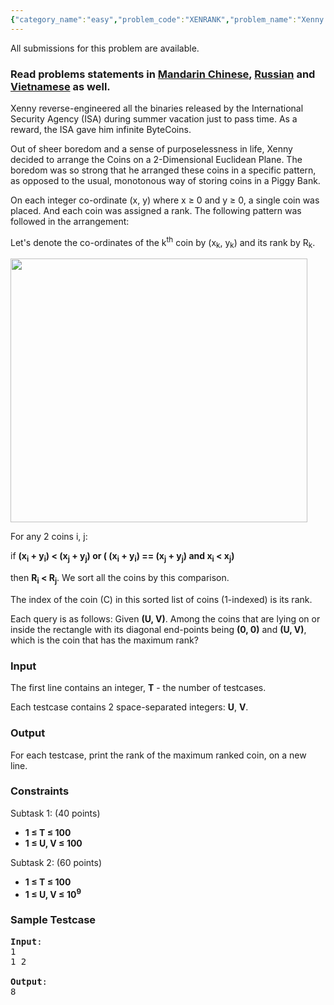 ```yaml
---
{"category_name":"easy","problem_code":"XENRANK","problem_name":"Xenny and Coin Rankings","languages_supported":{"0":"ADA","1":"ASM","2":"BASH","3":"BF","4":"C","5":"C99 strict","6":"CAML","7":"CLOJ","8":"CLPS","9":"CPP 4.3.2","10":"CPP 4.9.2","11":"CPP14","12":"CS2","13":"D","14":"ERL","15":"FORT","16":"FS","17":"GO","18":"HASK","19":"ICK","20":"ICON","21":"JAVA","22":"JS","23":"LISP clisp","24":"LISP sbcl","25":"LUA","26":"NEM","27":"NICE","28":"NODEJS","29":"PAS fpc","30":"PAS gpc","31":"PERL","32":"PERL6","33":"PHP","34":"PIKE","35":"PRLG","36":"PYPY","37":"PYTH","38":"PYTH 3.4","39":"RUBY","40":"SCALA","41":"SCM chicken","42":"SCM guile","43":"SCM qobi","44":"ST","45":"TCL","46":"TEXT","47":"WSPC"},"max_timelimit":1,"source_sizelimit":50000,"problem_author":"wittyceaser","problem_tester":null,"date_added":"14-05-2017","tags":{"0":"wittyceaser"},"time":{"view_start_date":1497259800,"submit_start_date":1497259800,"visible_start_date":1497259800,"end_date":1735669800},"layout":"problem"}
---
```

<span class="solution-visible-txt">All submissions for this problem are available.</span><h3>Read problems statements in <a target="_blank" 
href="http://www.codechef.com/download/translated/JUNE17/mandarin/XENRANK.pdf">Mandarin Chinese</a>, <a target="_blank" 
href="http://www.codechef.com/download/translated/JUNE17/russian/XENRANK.pdf">Russian</a> and <a target="_blank" 
href="http://www.codechef.com/download/translated/JUNE17/vietnamese/XENRANK.pdf">Vietnamese</a> as well.</h3>

<p>Xenny reverse-engineered all the binaries released by the International Security Agency (ISA)
during summer vacation just to pass time. As a reward, the ISA gave him infinite ByteCoins.</p>

<p>Out of sheer boredom and a sense of purposelessness in life, Xenny decided to arrange the Coins on a 2-Dimensional Euclidean Plane.
The boredom was so strong that he arranged these coins in a specific pattern, as opposed to the usual, monotonous way of storing coins in a Piggy Bank.</p>

<p>On each integer co-ordinate (x, y) where x ≥ 0 and y ≥ 0, a single coin was placed. And each coin was assigned a rank. The following pattern was followed in the arrangement:</p>

<p>Let's denote the co-ordinates of the k<sup>th</sup> coin by (x<sub>k</sub>, y<sub>k</sub>) and its rank by R<sub>k</sub>.</p>

<img src="https://docs.google.com/drawings/d/11xOeiWc_yhJz9WxoLddlTWO872Hel8of6atHHhWD2-Q/pub?w=475&h=422" width="475" height="422"></img>

<p>
For any 2 coins i, j:
</p>

<p>
if <b>(x<sub>i</sub> + y<sub>i</sub>) < (x<sub>j</sub> + y<sub>j</sub>) or ( (x<sub>i</sub> + y<sub>i</sub>) == (x<sub>j</sub> + y<sub>j</sub>) and x<sub>i</sub> < x<sub>j</sub>)</b>
</p>

<p>
then <b>R<sub>i</sub> < R<sub>j</sub></b>. We sort all the coins by this comparison.
</p>

<p>
The index of the coin (C) in this sorted list of coins (1-indexed) is its rank.
</p>

<p>Each query is as follows: Given <b>(U, V)</b>. Among the coins that are lying on or inside the rectangle with
its diagonal end-points being <b>(0, 0)</b> and <b>(U, V)</b>,
which is the coin that has the maximum rank?</p>

<h3>Input</h3>
<p>
The first line contains an integer, <b>T</b> - the number of testcases.</p>
<p>
Each testcase contains 2 space-separated integers: <b>U</b>, <b>V</b>.
</p>

<h3>Output</h3>
For each testcase, print the rank of the maximum ranked coin, on a new line.

<h3>Constraints</h3>
<p>
  Subtask 1: (40 points)
  <ul>
    <li><b>1 ≤ T ≤ 100</b></li>
    <li><b>1 ≤ U, V ≤ 100</b></li>
  </ul>
</p>
<p>
  Subtask 2: (60 points)
  <ul>
    <li><b>1 ≤ T ≤ 100</b></li>
    <li><b>1 ≤ U, V ≤ 10<sup>9</sup></b></li>
  </ul>
</p>

<h3>Sample Testcase</h3>

<pre>
<b>Input</b>:
1
1 2

<b>Output</b>:
8</pre>
